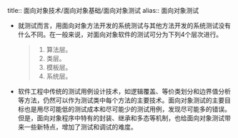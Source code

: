 title:: 面向对象技术/面向对象基础/面向对象测试
alias:: 面向对象测试

- 就测试而言，用面向对象方法开发的系统测试与其他方法开发的系统测试没有什么不同。在一般来说，对面向对象软件的测试可分为下列4个层次进行。
  > 1. 算法层。
  > 2. 类层。
  > 3. 模板层。
  > 4. 系统层。
- 软件工程中传统的测试用例设计技术，如逻辑覆盖、等价类划分和边界值分析等方法，仍然可以作为测试类中每个方法的主要技术。面向对象测试的主要目标也是用尽可能低的测试成本和尽可能少的测试用例，发现尽可能多的错误。但是，面向对象程序中特有的封装、继承和多态等机制，也给面向对象测试带来一些新特点，增加了测试和调试的难度。